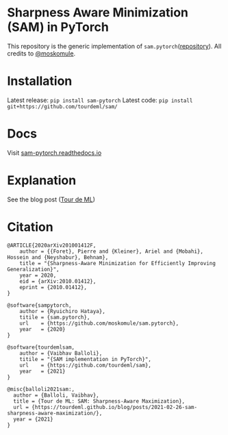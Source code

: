 # Sharpness Aware Minimization (SAM) in PyTorch

This repository is the generic implementation of `sam.pytorch`([repository](https://github.com/moskomule/sam.pytorch)). All credits to [@moskomule](https://github.com/moskomule/).

# Installation

Latest release: `pip install sam-pytorch`
Latest code: `pip install git+https://github.com/tourdeml/sam/`

# Docs

Visit [sam-pytorch.readthedocs.io](https://sam-pytorch.readthedocs.io)

# Explanation
See the blog post ([Tour de ML](https://tourdeml.github.io/blog))

# Citation
```
@ARTICLE{2020arXiv201001412F,
    author = {{Foret}, Pierre and {Kleiner}, Ariel and {Mobahi}, Hossein and {Neyshabur}, Behnam},
    title = "{Sharpness-Aware Minimization for Efficiently Improving Generalization}",
    year = 2020,
    eid = {arXiv:2010.01412},
    eprint = {2010.01412},
}

@software{sampytorch,
    author = {Ryuichiro Hataya},
    titile = {sam.pytorch},
    url    = {https://github.com/moskomule/sam.pytorch},
    year   = {2020}
}

@software{tourdemlsam,
    author = {Vaibhav Balloli},
    titile = "{SAM implementation in PyTorch}",
    url    = {https://github.com/tourdeml/sam},
    year   = {2021}
}

@misc{balloli2021sam:,
  author = {Balloli, Vaibhav},
  title = {Tour de ML: SAM: Sharpness-Aware Maximization},
  url = {https://tourdeml.github.io/blog/posts/2021-02-26-sam-sharpness-aware-maximization/},
  year = {2021}
}
```